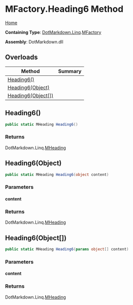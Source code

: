 <a name="_top"></a>

# MFactory\.Heading6 Method

[Home](../../../../README.md#_top)

**Containing Type**: [DotMarkdown.Linq](../../README.md#_top)\.[MFactory](../README.md#_top)

**Assembly**: DotMarkdown\.dll

## Overloads

| Method | Summary |
| ------ | ------- |
| [Heading6()](#DotMarkdown_Linq_MFactory_Heading6) | |
| [Heading6(Object)](#DotMarkdown_Linq_MFactory_Heading6_System_Object_) | |
| [Heading6(Object\[\])](#DotMarkdown_Linq_MFactory_Heading6_System_Object___) | |

## Heading6\(\) <a name="DotMarkdown_Linq_MFactory_Heading6"></a>

```csharp
public static MHeading Heading6()
```

### Returns

DotMarkdown\.Linq\.[MHeading](../../MHeading/README.md#_top)

## Heading6\(Object\) <a name="DotMarkdown_Linq_MFactory_Heading6_System_Object_"></a>

```csharp
public static MHeading Heading6(object content)
```

### Parameters

#### content

### Returns

DotMarkdown\.Linq\.[MHeading](../../MHeading/README.md#_top)

## Heading6\(Object\[\]\) <a name="DotMarkdown_Linq_MFactory_Heading6_System_Object___"></a>

```csharp
public static MHeading Heading6(params object[] content)
```

### Parameters

#### content

### Returns

DotMarkdown\.Linq\.[MHeading](../../MHeading/README.md#_top)

